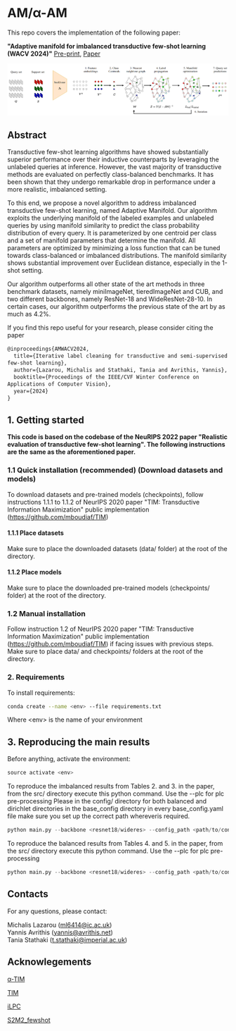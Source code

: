 # AM/α-AM

This repo covers the implementation of the following paper: 

**"Adaptive manifold for imbalanced transductive few-shot learning (WACV 2024)"** [Pre-print](https://arxiv.org/abs/2304.14281), [Paper](https://openaccess.thecvf.com/content/ICCV2021/html/Lazarou_Iterative_Label_Cleaning_for_Transductive_and_Semi-Supervised_Few-Shot_Learning_ICCV_2021_paper.html)
<p align='center'>
  <img src='idea_am.png' width="800px">
</p>

## Abstract

Transductive few-shot learning algorithms have showed substantially superior performance over their inductive counterparts by leveraging the unlabeled queries at inference. However, the vast majority of transductive methods are evaluated on perfectly class-balanced benchmarks. It has been shown that they undergo remarkable drop in performance under a more realistic, imbalanced setting.

To this end, we propose a novel algorithm to address imbalanced transductive few-shot learning, named Adaptive Manifold. Our algorithm exploits the underlying manifold of the labeled examples and unlabeled queries by using manifold similarity to predict the class probability distribution of every query. It is parameterized by one centroid per class and a set of manifold parameters that determine the manifold. All parameters are optimized by minimizing a loss function that can be tuned towards class-balanced or imbalanced distributions. The manifold similarity shows substantial improvement over Euclidean distance, especially in the 1-shot setting.

Our algorithm outperforms all other state of the art methods in three benchmark datasets, namely miniImageNet, tieredImageNet and CUB, and two different backbones, namely ResNet-18 and WideResNet-28-10. In certain cases, our algorithm outperforms the previous state of the art by as much as $4.2\%$.

If you find this repo useful for your research, please consider citing the paper
```
@inproceedings{AMWACV2024,
  title={Iterative label cleaning for transductive and semi-supervised few-shot learning},
  author={Lazarou, Michalis and Stathaki, Tania and Avrithis, Yannis},
  booktitle={Proceedings of the IEEE/CVF Winter Conference on Applications of Computer Vision},
  year={2024}
}
```

## 1. Getting started

**This code is based on the codebase of the NeuRIPS 2022 paper "Realistic evaluation of transductive few-shot learning". The following instructions are the same as the aforementioned paper.**

### 1.1 Quick installation (recommended) (Download datasets and models)
To download datasets and pre-trained models (checkpoints), follow instructions 1.1.1 to 1.1.2 of NeurIPS 2020 paper "TIM: Transductive Information Maximization" public implementation (https://github.com/mboudiaf/TIM)

#### 1.1.1 Place datasets
Make sure to place the downloaded datasets (data/ folder) at the root of the directory.

#### 1.1.2 Place models
Make sure to place the downloaded pre-trained models (checkpoints/ folder) at the root of the directory.

### 1.2 Manual installation
Follow instruction 1.2 of NeurIPS 2020 paper "TIM: Transductive Information Maximization" public implementation (https://github.com/mboudiaf/TIM) if facing issues with previous steps. Make sure to place data/ and checkpoints/ folders at the root of the directory.

### 2. Requirements
To install requirements:
```bash
conda create --name <env> --file requirements.txt
```
Where \<env> is the name of your environment

## 3. Reproducing the main results

Before anything, activate the environment:
```python
source activate <env>
```

To reproduce the imbalanced results from Tables 2. and 3. in the paper, from the src/ directory execute this python command. Use the --plc for plc pre-processing
Please in the config/ directory for both balanced and dirichlet directories in the base_config directory in every base_config.yaml file make sure you set up the correct path whereveris required.
```python
python main.py --backbone <resnet18/wideres> --config_path <path/to/config> --dataset <mini/cub/tiered> --method <method_name> --balancing dirichlet --phi mus+G+Wb --plc
```

To reproduce the balanced results from Tables 4. and 5. in the paper, from the src/ directory execute this python command. Use the --plc for plc pre-processing
```python
python main.py --backbone <resnet18/wideres> --config_path <path/to/config> --dataset <mini/cub/tiered> --method <method_name> --balancing balanced --phi mus+G+Wb --plc
```

## Contacts
For any questions, please contact:

Michalis Lazarou (ml6414@ic.ac.uk)  
Yannis Avrithis (yannis@avrithis.net)  
Tania Stathaki (t.stathaki@imperial.ac.uk)  


## Acknowlegements
[α-ΤΙΜ](https://github.com/oveilleux/Realistic_Transductive_Few_Shot)

[ΤΙΜ](https://github.com/mboudiaf/TIM)

[iLPC](https://github.com/MichalisLazarou/iLPC)

[S2M2_fewshot](https://github.com/nupurkmr9/S2M2_fewshot)




